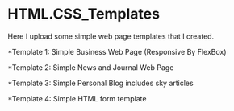 # HTML.CSS_Templates

Here I upload some simple web page templates that I created.

*Template 1: Simple Business Web Page (Responsive By FlexBox)

*Template 2: Simple News and Journal Web Page

*Template 3: Simple Personal Blog includes sky articles

*Template 4: Simple HTML form template
